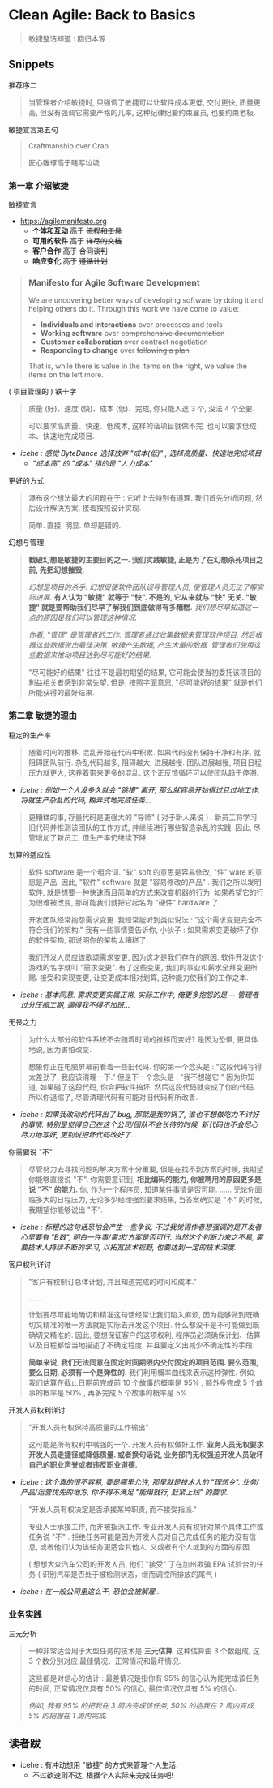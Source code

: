 # Clean Agile: Back to Basics

> 敏捷整洁知道 : 回归本源

## Snippets

推荐序二

> 当管理者介绍敏捷时, 只强调了敏捷可以让软件成本更低, 交付更快, 质量更高, 但没有强调它需要严格的几率, 这种纪律纪要约束雇员, 也要约束老板.

敏捷宣言第五句

> Craftmanship over Crap
>
> 匠心雕琢高于瞎写垃圾

### 第一章 介绍敏捷

敏捷宣言

- https://agilemanifesto.org
    - **个体和互动** 高于 ~~流程和工具~~
    - **可用的软件** 高于 ~~详尽的文档~~
    - **客户合作** 高于 ~~合同谈判~~
    - **响应变化** 高于 ~~遵循计划~~

> ### Manifesto for Agile Software Development
>
> We are uncovering better ways of developing
> software by doing it and helping others do it.
> Through this work we have come to value:
>
> - **Individuals and interactions** over ~~processes and tools~~
> - **Working software** over ~~comprehensive documentation~~
> - **Customer collaboration** over ~~contract negotiation~~
> - **Responding to change** over ~~following a plan~~
>
> That is, while there is value in the items on
> the right, we value the items on the left more.

( 项目管理的 ) 铁十字

> 质量 (好)、速度 (快)、成本 (低)、完成, 你只能人选 3 个, 没法 4 个全要.
>
> 可以要求高质量、快速、低成本, 这样的话项目就做不完.
> 也可以要求低成本、快速地完成项目.

- _icehe : 感觉 ByteDance 选择放弃 "成本(低)" , 选择高质量、快速地完成项目._
    - _"成本高" 的 "成本" 指的是 "人力成本"_

更好的方式

> 瀑布这个想法最大的问题在于 : 它听上去特别有道理. 我们首先分析问题, 然后设计解决方案, 接着按照设计实现.
>
> 简单. 直接. 明显. 单却是错的.

幻想与管理

> **戳破幻想是敏捷的主要目的之一. 我们实践敏捷, 正是为了在幻想杀死项目之前, 先把幻想摧毁.**
>
> _幻想是项目的杀手. 幻想促使软件团队误导管理人员, 使管理人员无法了解实际进展._ **有人认为 "敏捷" 就等于 "快". 不是的, 它从来就与 "快" 无关. "敏捷" 就是要帮助我们尽早了解我们到底做得有多糟糕.** _我们想尽早知道这一点的原因是我们可以管理这种情况._
>
> _你看, "管理" 是管理者的工作. 管理者通过收集数据来管理软件项目, 然后根据这些数据做出最佳决策. 敏捷产生数据, 产生大量的数据. 管理者们使用这些数据来推动项目达到尽可能好的结果._
>
> "尽可能好的结果" 往往不是最初期望的结果, 它可能会使当初委托该项目的利益相关者感到非常失望. 但是, 按照字面意思, "尽可能好的结果" 就是他们所能获得的最好结果.

### 第二章 敏捷的理由

稳定的生产率

> 随着时间的推移, 混乱开始在代码中积累. 如果代码没有保持干净和有序, 就阻碍团队前行. 杂乱代码越多, 阻碍越大, 进展越慢. 团队进展越慢, 项目日程压力就更大, 这养着带来更多的混乱. 这个正反馈循环可以使团队趋于停滞.

- _icehe : 例如一个人没多久就会 "跳槽" 离开, 那么就容易开始得过且过地工作, 将就生产杂乱的代码, 糊弄式地完成任务…_

> 更糟糕的事, 存量代码是更强大的 "导师" ( 对于新人来说 ) . 新员工将学习旧代码并推测该团队的工作方式, 并继续进行哪些智造杂乱的实践. 因此, 尽管增加了新员工, 但生产率仍继续下降.

划算的适应性

> 软件 software 是一个组合词. "软" soft 的意思是容易修改, "件" ware 的意思是产品. 因此, "软件" software 就是 "容易修改的产品" . 我们之所以发明软件, 就是想要一种快速而且简单的方式来改变机器的行为. 如果希望它的行为很难被改变, 那可能我们就把它起名为 "硬件" hardware 了.
>
> 开发团队经常抱怨需求变更. 我经常能听到类似说法 : "这个需求变更完全不符合我们的架构." 我有一些事情要告诉你, 小伙子 : 如果需求变更破坏了你的软件架构, 那说明你的架构太糟糕了.
>
> 我们开发人员应该歌颂需求变更, 因为这才是我们存在的原因. 软件开发这个游戏的名字就叫 "需求变更". 有了这些变更, 我们的事业和薪水全拜变更所赐. 接受和实现变更, 让变更成本相对划算, 这种能力使我们的工作之本.

- _icehe : 基本同意. 需求变更实属正常, 实际工作中, 俺更多抱怨的是 -- 管理者过分压缩工期, 逼得我不得不加班…_

无畏之力

> 为什么大部分的软件系统不会随着时间的推移而变好? 是因为恐惧, 更具体地说, 因为害怕改变.
>
> 想象你正在电脑屏幕前看着一些旧代码. 你的第一个念头是 : "这段代码写得太差劲了, 我应该清理一下." 但是下一个念头是 : "我不想碰它!" 因为你知道, 如果碰了这段代码, 你会把软件搞坏, 然后这段代码就变成了你的代码. 所以你退缩了, 尽管清理代码有可能对旧代码有所改善.

- _icehe : 如果我改动的代码出了 bug, 那就是我的锅了, 谁也不想做吃力不讨好的事情. 特别是觉得自己在这个公司/团队不会长待的时候, 新代码也不会尽心尽力地写好, 更别说把坏代码改好了…_

你需要说 "不"

> 尽管努力去寻找问题的解决方案十分重要, 但是在找不到方案的时候, 我期望你能够直接说 "不". 你需要意识到, **相比编码的能力, 你被聘用的原因更多是说 "不" 的能力.** 你, 作为一个程序员, 知道某件事情是否可能. …… 无论你面临多大的日程压力, 无论多少经理强烈要求结果, 当答案确实是 "不" 的时候, 我期望你能够说出 "不".

- _icehe : 标粗的这句话恐怕会产生一些争议. 不过我觉得作者想强调的是开发者心里要有 "B数", 明白一件事/需求/方案是否可行. 当然这个判断力来之不易, 需要技术人持续不断的学习, 以拓宽技术视野, 也要达到一定的技术深度._

客户权利详讨

> "客户有权制订总体计划, 并且知道完成的时间和成本."
>
> ……
>
> 计划要尽可能地确切和精准这句话经常让我们陷入麻烦, 因为能够做到既确切又精准的唯一方法就是实际去开发这个项目. 什么都没干是不可能做到既确切又精准的. 因此, 要想保证客户的这项权利, 程序员必须确保计划、估算以及日程都恰当地描述了不确定程度, 并且要定义出减少不确定性的手段.
>
> **简单来说, 我们无法同意在固定时间期限内交付固定的项目范围. 要么范围, 要么日期, 必须有一个是弹性的.** 我们利用概率曲线来表示这种弹性. 例如, 我们估算在截止日期前完成前 10 个故事的概率是 95% , 额外多完成 5 个故事的概率是 50% , 再多完成 5 个故事的概率是 5% .

开发人员权利详讨

> "开发人员有权保持高质量的工作输出"
>
> 这可能是所有权利中嘴强的一个. 开发人员有权做好工作. **业务人员无权要求开发人员走捷径或降低质量. 或者换句话说, 业务部门无权强迫开发人员破坏自己的职业声誉或者违反职业道德.**

- _icehe : 这个真的很不容易, 要是哪里允许, 那里就是技术人的 "理想乡". 业务/产品/运营优先的地方, 你不得不满足 "能用就行, 赶紧上线" 的要求._

> "开发人员有权决定是否承接某种职责, 而不接受指派."
>
> 专业人士承接工作, 而非被指派工作. 专业开发人员有权针对某个具体工作或任务说 "不" . 拒绝任务可能是因为开发人员对自己完成任务的能力没有信息, 或者他们认为该任务更适合其他人, 又或者有个人或到的方面的原因.
>
> ( 想想大众汽车公司的开发人员, 他们 "接受" 了在加州欺骗 EPA 试验台的任务 ( 识别汽车是否处于被检测状态，继而调控所排放的尾气 )

- _icehe : 在一般公司里这么干, 恐怕会被解雇…_

### 业务实践

三元分析

> 一种非常适合用于大型任务的技术是 **三元估算**. 这种估算由 3 个数组成, 这 3 个数分别对应 最佳情况、正常情况和最坏情况.
>
> 这些都是对信心的估计 : 最差情况是指你有 95% 的信心认为能完成该任务的时间, 正常情况仅具有 50% 的信心, 最佳情况仅具有 5% 的信心.
>
> _例如, 我有 95% 的把我在 3 周内完成该任务, 50% 的抱我在 2 周内完成, 5% 的把握在 1 周内完成._

## 读者跋

- icehe : 有冲动想用 "敏捷" 的方式来管理个人生活.
    - 不过欲速则不达, 根据个人实际来完成任务吧!
